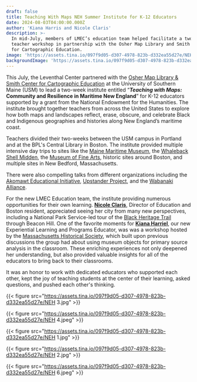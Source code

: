 ```yaml
---
draft: false
title: Teaching With Maps NEH Summer Institute for K-12 Educators
date: 2024-08-03T04:00:00.000Z
author: 'Kiana Harris and Nicole Claris'
description: >-
  In mid-July, members of LMEC’s education team helped facilitate a two-week
  teacher workshop in partnership with the Osher Map Library and Smith Center
  for Cartographic Education. 
image: 'https://assets.tina.io/097f9d05-d307-4978-823b-d332ea55d27e/NEH 4.jpeg'
backgroundImage: 'https://assets.tina.io/097f9d05-d307-4978-823b-d332ea55d27e/NEH 4.jpeg'
---
```


This July, the Leventhal Center partnered with the [Osher Map Library & Smith Center for Cartographic Education](https://oshermaps.org/) at the University of Southern Maine (USM) to lead a two-week institute entitled “***Teaching with Maps:* Community and Resilience in Maritime New England**” for K-12 educators supported by a grant from the National Endowment for the Humanities. The institute brought together teachers from across the United States to explore how both maps and landscapes reflect, erase, obscure, and celebrate Black and Indigenous geographies and histories along New England’s maritime coast.

Teachers divided their two-weeks between the USM campus in Portland and at the BPL's Central Library in Boston. The institute provided multiple intensive day trips to sites like the [Maine Maritime Museum](https://www.mainemaritimemuseum.org/), the [Whaleback Shell Midden](https://www.maine.gov/dacf/parks/discover_history_explore_nature/history/whaleback/index.shtml), the [Museum of Fine Arts](https://www.mfa.org/), historic sites around Boston, and multiple sites in New Bedford, Massachusetts.

There were also compelling talks from different organizations including the [Akomawt Educational Initiative](https://www.akomawt.org/), [Upstander Project](https://upstanderproject.org/learn/upstander-academy), and the [Wabanaki Alliance](https://www.wabanakialliance.com/).

For the new LMEC Education team, the institute providing numerous opportunities for their own learning. [**Nicole Claris**](https://www.leventhalmap.org/about/people/nicole-claris/), Director of Education and Boston resident, appreciated seeing her city from many new perspectives, including a National Park Service-led tour of the [Black Heritage Trail](https://www.nps.gov/boaf/virtual-black-heritage-trail-tour.htm) through Beacon Hill. One of the favorite moments for [**Kiana Harriel**](https://www.leventhalmap.org/about/people/kiana-harriel/), our new Experiential Learning and Programs Educator, was was a workshop hosted by the [Massachusetts Historical Society](https://www.masshist.org/), which built upon previous discussions the group had about using museum objects for primary source analysis in the classroom. These enriching experiences not only deepened her understanding, but also provided valuable insights for all of the educators to bring back to their classrooms.

It was an honor to work with dedicated educators who supported each other, kept the joy of teaching students at the center of their learning, asked questions, and pushed each other's thinking.

{{< figure src="https://assets.tina.io/097f9d05-d307-4978-823b-d332ea55d27e/NEH 3.jpg" >}}

{{< figure src="https://assets.tina.io/097f9d05-d307-4978-823b-d332ea55d27e/NEH 4.jpeg" >}}

{{< figure src="https://assets.tina.io/097f9d05-d307-4978-823b-d332ea55d27e/NEH 1.jpg" >}}

{{< figure src="https://assets.tina.io/097f9d05-d307-4978-823b-d332ea55d27e/NEH 2.jpg" >}}

{{< figure src="https://assets.tina.io/097f9d05-d307-4978-823b-d332ea55d27e/NEH 6.jpeg" >}}
